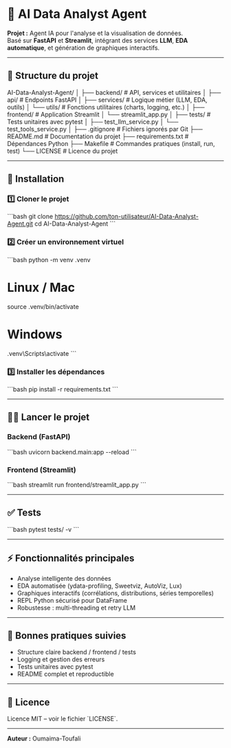
# 🤖 AI Data Analyst Agent

**Projet :** Agent IA pour l'analyse et la visualisation de données.  
Basé sur **FastAPI** et **Streamlit**, intégrant des services **LLM**, **EDA automatique**, et génération de graphiques interactifs.

---

## 📂 Structure du projet

AI-Data-Analyst-Agent/
│
├── backend/                 # API, services et utilitaires
│   ├── api/                 # Endpoints FastAPI
│   ├── services/            # Logique métier (LLM, EDA, outils)
│   └── utils/               # Fonctions utilitaires (charts, logging, etc.)
│
├── frontend/                # Application Streamlit
│   └── streamlit_app.py
│
├── tests/                   # Tests unitaires avec pytest
│   ├── test_llm_service.py
│   └── test_tools_service.py
│
├── .gitignore               # Fichiers ignorés par Git
├── README.md                # Documentation du projet
├── requirements.txt         # Dépendances Python
├── Makefile                 # Commandes pratiques (install, run, test)
└── LICENSE                  # Licence du projet

---

## 🚀 Installation

### 1️⃣ Cloner le projet

\`\`\`bash
git clone https://github.com/ton-utilisateur/AI-Data-Analyst-Agent.git
cd AI-Data-Analyst-Agent
\`\`\`

### 2️⃣ Créer un environnement virtuel

\`\`\`bash
python -m venv .venv
# Linux / Mac
source .venv/bin/activate
# Windows
.venv\Scripts\activate
\`\`\`

### 3️⃣ Installer les dépendances

\`\`\`bash
pip install -r requirements.txt
\`\`\`

---

## 🏃‍♂️ Lancer le projet

### Backend (FastAPI)

\`\`\`bash
uvicorn backend.main:app --reload
\`\`\`

### Frontend (Streamlit)

\`\`\`bash
streamlit run frontend/streamlit_app.py
\`\`\`

---

## ✅ Tests

\`\`\`bash
pytest tests/ -v
\`\`\`

---

## ⚡ Fonctionnalités principales

- Analyse intelligente des données
- EDA automatisée (ydata-profiling, Sweetviz, AutoViz, Lux)
- Graphiques interactifs (corrélations, distributions, séries temporelles)
- REPL Python sécurisé pour DataFrame
- Robustesse : multi-threading et retry LLM

---

## 🔧 Bonnes pratiques suivies

- Structure claire backend / frontend / tests
- Logging et gestion des erreurs
- Tests unitaires avec pytest
- README complet et reproductible

---

## 📄 Licence

Licence MIT – voir le fichier \`LICENSE\`.

---

**Auteur :** Oumaima-Toufali


